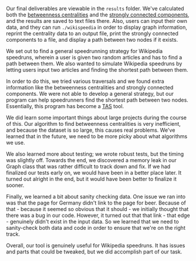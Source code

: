 Our final deliverables are viewable in the `results` folder. We've calculated both the [betweenness centralities](results/centralities.txt) and the [strongly connected components](results/strong_connections.txt), and the results are saved to text files there. Also, users can input their own data, and they can run `./wikispeedia` in order to display  graph information, reprint the centrality data to an output file, print the strongly connected components to a file, and display a path between two nodes if it exists.

We set out to find a general speedrunning strategy for Wikipedia speedruns, wherein a user is given two random articles and has to find a path between them. We also wanted to simulate Wikipedia speedruns by letting users input two articles and finding the shortest path between them.

In order to do this, we tried various traversals and we found extra information like the betweenness centralities and strongly connected components. We were not able to develop a general strategy, but our program can help speedrunners find the shortest path between two nodes. Essentially, this program has become a [TAS](https://en.wikipedia.org/wiki/Tool-assisted_speedrun) tool.

We did learn some important things about large projects during the course of this. Our algorithm to find betweenness centralities is very inefficient, and because the dataset is so large, this causes real problems. We've learned that in the future, we need to be more picky about what algorithms we use.

We also learned more about testing; we wrote robust tests, but the timing was slightly off. Towards the end, we discovered a memory leak in our Graph class that was rather difficult to track down and fix. If we had finalized our tests early on, we would have been in a better place later. It turned out alright in the end, but it would have been better to finalize it sooner.

Finally, we learned a bit about sanity checking data. One issue we ran into was that the page for Germany didn't link to the page for beer. Because of that - because it seemed so obvious that it should - we initially thought that there was a bug in our code. However, it turned out that that link - that edge - genuinely didn't exist in the input data. So we learned that we need to sanity-check both data and code in order to ensure that we're on the right track.

Overall, our tool is genuinely useful for Wikipedia speedruns. It has issues and parts that could be tweaked, but we did accomplish part of our task.
